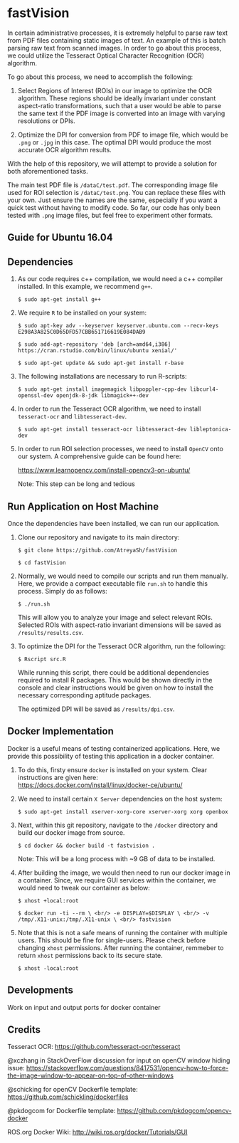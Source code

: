 # fastVision

In certain administrative processes, it is extremely helpful to parse raw text from PDF files containing static images of text. An example of this is batch parsing raw text from scanned images. In order to go about this process, we could utilize the Tesseract Optical Character Recognition (OCR) algorithm.

To go about this process, we need to accomplish the following:

1. Select Regions of Interest (ROIs) in our image to optimize the OCR algorithm. These regions should be ideally invariant under constant aspect-ratio transformations, such that a user would be able to parse the same text if the PDF image is converted into an image with varying resolutions or DPIs.

2. Optimize the DPI for conversion from PDF to image file, which would be `.png` or `.jpg` in this case. The optimal DPI would produce the most accurate OCR algorithm results.

With the help of this repository, we will attempt to provide a solution for both aforementioned tasks.

The main test PDF file is `/dataC/test.pdf`. The corresponding image file used for ROI selection is `/dataC/test.png`.  You can replace these files with your own. Just ensure the names are the same, especially if you want a quick test without having to modify code. So far, our code has only been tested with `.png` image files, but feel free to experiment other formats.

## Guide for Ubuntu 16.04

## Dependencies

1. As our code requires c++ compilation, we would need a c++ compiler installed. In this example, we recommend `g++`.

   `$ sudo apt-get install g++`
   
2. We require `R` to be installed on your system:

   `$ sudo apt-key adv --keyserver keyserver.ubuntu.com --recv-keys E298A3A825C0D65DFD57CBB651716619E084DAB9`
   
   `$ sudo add-apt-repository 'deb [arch=amd64,i386] https://cran.rstudio.com/bin/linux/ubuntu xenial/'`
   
   `$ sudo apt-get update && sudo apt-get install r-base`

3. The following installations are necessary to run R-scripts:

   `$ sudo apt-get install imagemagick libpoppler-cpp-dev libcurl4-openssl-dev openjdk-8-jdk libmagick++-dev`

4. In order to run the Tesseract OCR algorithm, we need to install `tesseract-ocr` and `libtesseract-dev`.

   `$ sudo apt-get install tesseract-ocr libtesseract-dev libleptonica-dev`

5. In order to run ROI selection processes, we need to install `OpenCV` onto our system. A comprehensive guide can be found here:

   https://www.learnopencv.com/install-opencv3-on-ubuntu/
   
   Note: This step can be long and tedious

## Run Application on Host Machine

Once the dependencies have been installed, we can run our application. 

1. Clone our repository and navigate to its main directory:

   `$ git clone https://github.com/AtreyaSh/fastVision`
   
   `$ cd fastVision`

2. Normally, we would need to compile our scripts and run them manually. Here, we provide a compact executable file `run.sh` to handle this process. Simply do as follows:

   `$ ./run.sh`

   This will allow you to analyze your image and select relevant ROIs. Selected ROIs with aspect-ratio invariant dimensions will be saved as `/results/results.csv`. 

3. To optimize the DPI for the Tesseract OCR algorithm, run the following:

   `$ Rscript src.R`

   While running this script, there could be additional dependencies required to install R packages. This would be shown directly in the console and clear instructions would be given on how to install the necessary corresponding aptitude packages.

   The optimized DPI will be saved as `/results/dpi.csv`.

## Docker Implementation

Docker is a useful means of testing containerized applications. Here, we provide this possibility of testing this application in a docker container.

1. To do this, firsty ensure `docker` is installed on your system. Clear instructions are given here: https://docs.docker.com/install/linux/docker-ce/ubuntu/

2. We need to install certain `X Server` dependencies on the host system:

   `$ sudo apt-get install xserver-xorg-core xserver-xorg xorg openbox`

3. Next, within this git repository, navigate to the `/docker` directory and build our docker image from source.

   `$ cd docker && docker build -t fastvision .`

   Note: This will be a long process with ~9 GB of data to be installed.

4. After building the image, we would then need to run our docker image in a container. Since, we require GUI services within the container, we would need to tweak our container as below:

   `$ xhost +local:root`

   `$ docker run -ti --rm \ <br/>
      -e DISPLAY=$DISPLAY \ <br/>
      -v /tmp/.X11-unix:/tmp/.X11-unix \ <br/>
      fastvision`

6. Note that this is not a safe means of running the container with multiple users. This should be fine for single-users. Please check before changing `xhost` permissions. After running the container, remmeber to return `xhost` permissions back to its secure state.

   `$ xhost -local:root`

## Developments

Work on input and output ports for docker container

## Credits

Tesseract OCR: https://github.com/tesseract-ocr/tesseract

@xczhang in StackOverFlow discussion for input on openCV window hiding issue:
https://stackoverflow.com/questions/8417531/opencv-how-to-force-the-image-window-to-appear-on-top-of-other-windows

@schicking for openCV Dockerfile template: https://github.com/schickling/dockerfiles

@pkdogcom for Dockerfile template: https://github.com/pkdogcom/opencv-docker

ROS.org Docker Wiki: http://wiki.ros.org/docker/Tutorials/GUI
